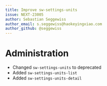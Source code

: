```yaml
---
title: Improve sw-settings-units
issue: NEXT-23005
author: Sebastian Seggewiss
author_email: s.seggewiss@haokeyingxiao.com
author_github: @seggewiss
---
```

# Administration
* Changed `sw-settings-units` to deprecated
* Added `sw-settings-units-list`
* Added `sw-settings-units-detail`
